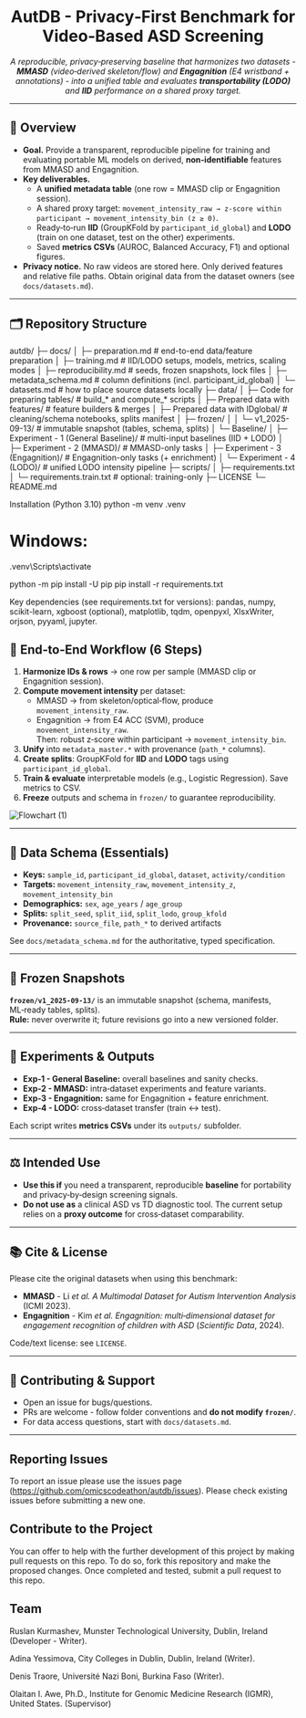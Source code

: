 <div align="center">

# **AutDB - Privacy‑First Benchmark for Video‑Based ASD Screening**

*A reproducible, privacy‑preserving baseline that harmonizes two datasets - **MMASD** (video‑derived skeleton/flow) and **Engagnition** (E4 wristband + annotations) - into a unified table and evaluates **transportability (LODO)** and **IID** performance on a shared proxy target.*

</div>

---

## 🔎 Overview

- **Goal.** Provide a transparent, reproducible pipeline for training and evaluating portable ML models on derived, **non‑identifiable** features from MMASD and Engagnition.
- **Key deliverables.**
  - A **unified metadata table** (one row = MMASD clip or Engagnition session).
  - A shared proxy target: `movement_intensity_raw → z‑score within participant → movement_intensity_bin (z ≥ 0)`.
  - Ready‑to‑run **IID** (GroupKFold by `participant_id_global`) and **LODO** (train on one dataset, test on the other) experiments.
  - Saved **metrics CSVs** (AUROC, Balanced Accuracy, F1) and optional figures.
- **Privacy notice.** No raw videos are stored here. Only derived features and relative file paths. Obtain original data from the dataset owners (see `docs/datasets.md`).

---

## 🗂️ Repository Structure

autdb/
├─ docs/
│  ├─ preparation.md         # end-to-end data/feature preparation
│  ├─ training.md            # IID/LODO setups, models, metrics, scaling modes
│  ├─ reproducibility.md     # seeds, frozen snapshots, lock files
│  ├─ metadata_schema.md     # column definitions (incl. participant_id_global)
│  └─ datasets.md            # how to place source datasets locally
├─ data/
│  ├─ Code for preparing tables/            # build_* and compute_* scripts
│  ├─ Prepared data with features/          # feature builders & merges
│  ├─ Prepared data with IDglobal/          # cleaning/schema notebooks, splits manifest
│  ├─ frozen/
│  │  └─ v1_2025-09-13/                     # immutable snapshot (tables, schema, splits)
│  └─ Baseline/
│     ├─ Experiment - 1 (General Baseline)/ # multi-input baselines (IID + LODO)
│     ├─ Experiment - 2 (MMASD)/            # MMASD-only tasks
│     ├─ Experiment - 3 (Engagnition)/      # Engagnition-only tasks (+ enrichment)
│     └─ Experiment - 4 (LODO)/             # unified LODO intensity pipeline
├─ scripts/
│  ├─ requirements.txt
│  └─ requirements.train.txt                # optional: training-only
├─ LICENSE
└─ README.md

Installation (Python 3.10)
python -m venv .venv
# Windows:
.venv\Scripts\activate

python -m pip install -U pip
pip install -r requirements.txt

Key dependencies (see requirements.txt for versions):
pandas, numpy, scikit-learn, xgboost (optional), matplotlib, tqdm, openpyxl, XlsxWriter, orjson, pyyaml, jupyter.

## 🔁 End‑to‑End Workflow (6 Steps)

1. **Harmonize IDs & rows** → one row per sample (MMASD clip or Engagnition session).  
2. **Compute movement intensity** per dataset:  
   - MMASD → from skeleton/optical‑flow, produce `movement_intensity_raw`.  
   - Engagnition → from E4 ACC (SVM), produce `movement_intensity_raw`.  
   Then: robust z‑score within participant → `movement_intensity_bin`.
3. **Unify** into `metadata_master.*` with provenance (`path_*` columns).  
4. **Create splits**: GroupKFold for **IID** and **LODO** tags using `participant_id_global`.  
5. **Train & evaluate** interpretable models (e.g., Logistic Regression). Save metrics to CSV.  
6. **Freeze** outputs and schema in `frozen/` to guarantee reproducibility.

![Flowchart (1)](https://github.com/user-attachments/assets/08e82f4a-c25c-4f96-88b8-b1ceade62057)

---

## 🧬 Data Schema (Essentials)

- **Keys:** `sample_id`, `participant_id_global`, `dataset`, `activity/condition`  
- **Targets:** `movement_intensity_raw`, `movement_intensity_z`, `movement_intensity_bin`  
- **Demographics:** `sex`, `age_years` / `age_group`  
- **Splits:** `split_seed`, `split_iid`, `split_lodo`, `group_kfold`  
- **Provenance:** `source_file`, `path_*` to derived artifacts  

See `docs/metadata_schema.md` for the authoritative, typed specification.

---

## 🧊 Frozen Snapshots

**`frozen/v1_2025-09-13/`** is an immutable snapshot (schema, manifests, ML‑ready tables, splits).  
**Rule:** never overwrite it; future revisions go into a new versioned folder.

---

## 🧪 Experiments & Outputs

- **Exp‑1 - General Baseline:** overall baselines and sanity checks.  
- **Exp‑2 - MMASD:** intra‑dataset experiments and feature variants.  
- **Exp‑3 - Engagnition:** same for Engagnition + feature enrichment.  
- **Exp‑4 - LODO:** cross‑dataset transfer (train ↔ test).  

Each script writes **metrics CSVs** under its `outputs/` subfolder.

---

## ⚖️ Intended Use

- **Use this if** you need a transparent, reproducible **baseline** for portability and privacy‑by‑design screening signals.  
- **Do not use as** a clinical ASD vs TD diagnostic tool. The current setup relies on a **proxy outcome** for cross‑dataset comparability.

---

## 📚 Cite & License

Please cite the original datasets when using this benchmark:

- **MMASD** - Li *et al.* *A Multimodal Dataset for Autism Intervention Analysis* (ICMI 2023).  
- **Engagnition** - Kim *et al.* *Engagnition: multi‑dimensional dataset for engagement recognition of children with ASD* (*Scientific Data*, 2024).

Code/text license: see `LICENSE`.

---

## 🤝 Contributing & Support

- Open an issue for bugs/questions.  
- PRs are welcome - follow folder conventions and **do not modify `frozen/`**.  
- For data access questions, start with `docs/datasets.md`.

---

## Reporting Issues
To report an issue please use the issues page (https://github.com/omicscodeathon/autdb/issues). Please check existing issues before submitting a new one.

## Contribute to the Project
You can offer to help with the further development of this project by making pull requests on this repo. To do so, fork this repository and make the proposed changes. Once completed and tested, submit a pull request to this repo.

## Team

Ruslan Kurmashev, Munster Technological University, Dublin, Ireland (Developer - Writer).

Adina Yessimova, City Colleges in Dublin, Dublin, Ireland (Writer).

Denis Traore, Université Nazi Boni, Burkina Faso (Writer).

Olaitan I. Awe, Ph.D., Institute for Genomic Medicine Research (IGMR), United States. (Supervisor)

